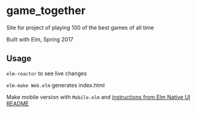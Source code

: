 # game_together

Site for project of playing 100 of the best games of all time

Built with Elm, Spring 2017

## Usage

`elm-reactor` to see live changes

`elm-make Web.elm` generates index.html

Make mobile version with `Mobile.elm` and [instructions from Elm Native UI README](https://github.com/ohanhi/elm-native-ui)
